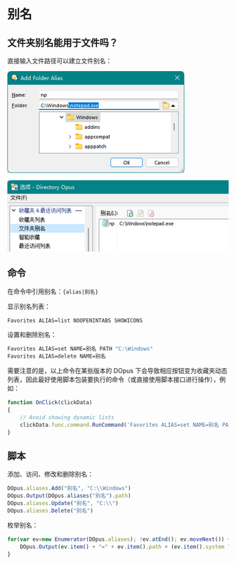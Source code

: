 # 别名
## 文件夹别名能用于文件吗？
直接输入文件路径可以建立文件别名：

![](images/别名/文件.png)

![](images/别名/文件2.png)

## 命令
在命令中引用别名：`{alias|别名}`

显示别名列表：
```cmd
Favorites ALIAS=list NOOPENINTABS SHOWICONS
```

设置和删除别名：
```cmd
Favorites ALIAS=set NAME=别名 PATH "C:\Windows"
Favorites ALIAS=delete NAME=别名
```
需要注意的是，以上命令在某些版本的 DOpus 下会导致相应按钮变为收藏夹动态列表，因此最好使用脚本包装要执行的命令（或直接使用脚本接口进行操作），例如：
```js
function OnClick(clickData)
{
	// Avoid showing dynamic lists
	clickData.func.command.RunCommand('Favorites ALIAS=set NAME=别名 PATH "C:\\Windows"');
}
```

## 脚本
添加、访问、修改和删除别名：
```js
DOpus.aliases.Add("别名", "C:\\Windows")
DOpus.Output(DOpus.aliases("别名").path)
DOpus.aliases.Update("别名", "C:\\")
DOpus.aliases.Delete("别名")
```

枚举别名：
```js
for(var ev=new Enumerator(DOpus.aliases); !ev.atEnd(); ev.moveNext()) {
	DOpus.Output(ev.item() + "=" + ev.item().path + (ev.item().system ? " (built-in)" : ""));
}
```